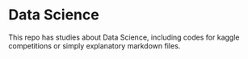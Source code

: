 # Data Science

This repo has studies about Data Science, including codes for kaggle competitions or simply explanatory markdown files.
